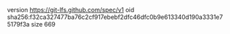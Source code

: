 version https://git-lfs.github.com/spec/v1
oid sha256:f32ca327477ba76c2cf917ebebf2dfc46dfc0b9e613340d190a3331e75179f3a
size 669
